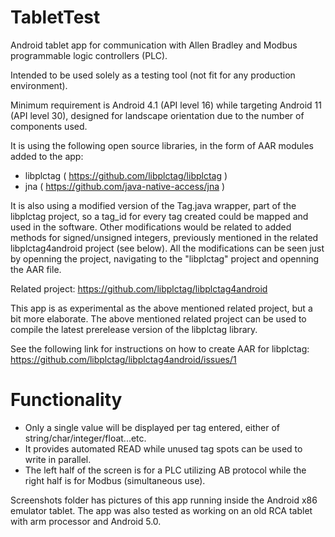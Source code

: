 # TabletTest
Android tablet app for communication with Allen Bradley and Modbus programmable logic controllers (PLC).

Intended to be used solely as a testing tool (not fit for any production environment).

Minimum requirement is Android 4.1 (API level 16) while targeting Android 11 (API level 30), designed for landscape orientation due to the number of components used.

It is using the following open source libraries, in the form of AAR modules added to the app:

- libplctag ( https://github.com/libplctag/libplctag )
- jna ( https://github.com/java-native-access/jna )

It is also using a modified version of the Tag.java wrapper, part of the libplctag project, so a tag_id for every tag created could be mapped and used in the software.
Other modifications would be related to added methods for signed/unsigned integers, previously mentioned in the related libplctag4android project (see below).
All the modifications can be seen just by openning the project, navigating to the "libplctag" project and openning the AAR file.

Related project: https://github.com/libplctag/libplctag4android

This app is as experimental as the above mentioned related project, but a bit more elaborate.
The above mentioned related project can be used to compile the latest prerelease version of the libplctag library.

See the following link for instructions on how to create AAR for libplctag: https://github.com/libplctag/libplctag4android/issues/1

# Functionality

- Only a single value will be displayed per tag entered, either of string/char/integer/float...etc.
- It provides automated READ while unused tag spots can be used to write in parallel.
- The left half of the screen is for a PLC utilizing AB protocol while the right half is for Modbus (simultaneous use).

Screenshots folder has pictures of this app running inside the Android x86 emulator tablet.
The app was also tested as working on an old RCA tablet with arm processor and Android 5.0.
